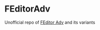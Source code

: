 # FEditorAdv
Unofficial repo of [FEditor Adv](https://femodding.fandom.com/wiki/FEditor_Adv) and its variants
